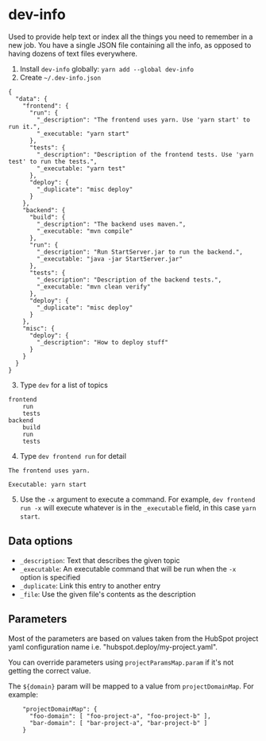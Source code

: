 # dev-info

Used to provide help text or index all the things you need to remember in a new job. You have a single JSON file containing all the info, as opposed to having dozens of text files everywhere.

1. Install `dev-info` globally: `yarn add --global dev-info`
2. Create `~/.dev-info.json`

```
{
  "data": {
    "frontend": {
      "run": {
        "_description": "The frontend uses yarn. Use 'yarn start' to run it.",
        "_executable: "yarn start"
      },
      "tests": {
        "_description": "Description of the frontend tests. Use 'yarn test' to run the tests.",
        "_executable: "yarn test"
      },
      "deploy": {
        "_duplicate": "misc deploy"
      }
    },
    "backend": {
      "build": {
        "_description": "The backend uses maven.",
        "_executable: "mvn compile"
      },
      "run": {
        "_description": "Run StartServer.jar to run the backend.",
        "_executable: "java -jar StartServer.jar"
      },
      "tests": {
        "_description": "Description of the backend tests.",
        "_executable: "mvn clean verify"
      },
      "deploy": {
        "_duplicate": "misc deploy"
      }
    },
    "misc": {
      "deploy": {
        "_description": "How to deploy stuff"
      }
    }
  }
}
```

3. Type `dev` for a list of topics

```
frontend
    run
    tests
backend
    build
    run
    tests
```

4. Type `dev frontend run` for detail

```
The frontend uses yarn.

Executable: yarn start
```

5. Use the `-x` argument to execute a command. For example, `dev frontend run -x` will execute whatever is in the `_executable` field, in this case `yarn start`.

## Data options

- `_description`: Text that describes the given topic
- `_executable`: An executable command that will be run when the `-x` option is specified
- `_duplicate`: Link this entry to another entry
- `_file`: Use the given file's contents as the description

## Parameters

Most of the parameters are based on values taken from the HubSpot project yaml configuration name i.e. "hubspot.deploy/my-project.yaml".

You can override parameters using `projectParamsMap.param` if it's not getting the correct value.

The `${domain}` param will be mapped to a value from `projectDomainMap`. For example:
```
    "projectDomainMap": {
      "foo-domain": [ "foo-project-a", "foo-project-b" ],
      "bar-domain": [ "bar-project-a", "bar-project-b" ]
    }
```
